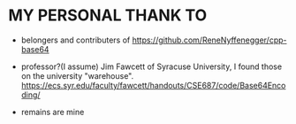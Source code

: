 # MY PERSONAL THANK TO

- belongers and contributers of https://github.com/ReneNyffenegger/cpp-base64

- professor?(I assume) Jim Fawcett of Syracuse University, I found those on the university "warehouse". https://ecs.syr.edu/faculty/fawcett/handouts/CSE687/code/Base64Encoding/

- remains are mine
